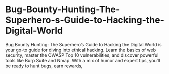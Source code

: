 # Bug-Bounty-Hunting-The-Superhero-s-Guide-to-Hacking-the-Digital-World
Bug Bounty Hunting: The Superhero’s Guide to Hacking the Digital World  is your go-to guide for diving into ethical hacking. Learn the basics of web security, master the OWASP Top 10 vulnerabilities, and discover powerful tools like Burp Suite and Nmap. With a mix of humor and expert tips, you’ll be ready to hunt bugs, earn rewards,
